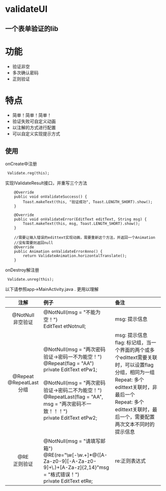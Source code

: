 # validateUI
## 一个表单验证的lib

# **功能**
* 验证非空
* 多次确认密码
* 正则验证

# 特点
* 简单！简单！简单！
* 验证失败可自定义动画
* 以注解的方式进行配置
* 可以自定义实现提示方式

## 使用
onCreate中注册
```
 Validate.reg(this);
```

实现IValidateResult接口，并重写三个方法
```
    @Override
    public void onValidateSuccess() {
        Toast.makeText(this, "验证成功", Toast.LENGTH_SHORT).show();
    }

    @Override
    public void onValidateError(EditText editText, String msg) {
        Toast.makeText(this, msg, Toast.LENGTH_SHORT).show();
    }

    //需要让输入错误的edittext实现动画，需要重新这个方法，并返回一个Animation
    //没有需要则返回null
    @Override
    public Animation onValidateErrorAnno() {
        return ValidateAnimation.horizontalTranslate();
    }
```

onDestroy解注册
```
 Validate.unreg(this);
```

以下请参照app->MainActivity.java . 更用以理解

| 注解 |例子|备注|
|:--:|:--|:--|
|@NotNull<br>非空验证|@NotNull(msg = "不能为空！")<br>EditText etNotnull;|msg: 提示信息|
|@Repeat<br>@RepeatLast<br>分组|@NotNull(msg = "两次密码验证->密码一不为能空！")<br>@Repeat(flag = "AA")<br>private EditText etPw1;<br><br>@NotNull(msg = "两次密码验证->密码二不为能空！")<br>@RepeatLast(flag = "AA", msg = "两次密码不一致！！！")<br>private EditText etPw2;|msg: 提示信息<br>flag: 标记组，当一个界面的两个或多个edittext需要关联时，可以设置flag分组，相同为一组<br>Repeat: 多个edittext关联时，非最后一个<br>Repeat: 多个edittext关联时，最后一个，需要配置两次文本不同时的提示信息|
|@RE<br>正则验证| @NotNull(msg = "请填写邮箱")<br>@RE(re="\\w[-\\w.+]*@([A-Za-z0-9][-A-Za-z0-9]+\\.)+[A-Za-z]{2,14}"msg = "格式错误！")<br>private EditText etRe;|re:正则表达式|
